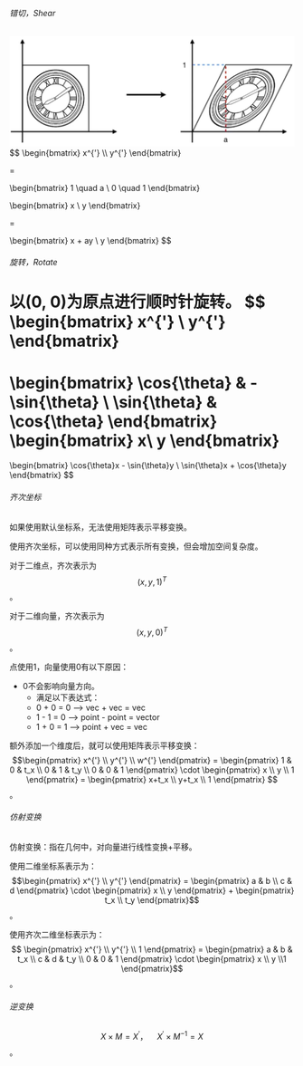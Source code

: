 ###### 错切，Shear

<img src="./../../999.Asset/image-20230516105420708.png" alt="image-20230516105420708" style="zoom:50%;" />
$$
\begin{bmatrix}
x^{'} \\
y^{'}
\end{bmatrix}

=

\begin{bmatrix}
1 \quad a \\
0 \quad 1
\end{bmatrix}



\begin{bmatrix}
x \\ y
\end{bmatrix}

=


\begin{bmatrix}
x + ay \\
y
\end{bmatrix}
$$

###### 旋转，Rotate

以(0, 0)为原点进行顺时针旋转。
$$
\begin{bmatrix}
x^{'} \\
y^{'}
\end{bmatrix}
=
\begin{bmatrix}
\cos{\theta} & -\sin{\theta} \\
\sin{\theta} & \cos{\theta}
\end{bmatrix}
\begin{bmatrix}
x\\
y
\end{bmatrix}
=
\begin{bmatrix}
\cos{\theta}x - \sin{\theta}y \\
\sin{\theta}x + \cos{\theta}y
\end{bmatrix}
$$

###### 齐次坐标

如果使用默认坐标系，无法使用矩阵表示平移变换。

使用齐次坐标，可以使用同种方式表示所有变换，但会增加空间复杂度。

对于二维点，齐次表示为$$(x, y, 1)^T$$。

对于二维向量，齐次表示为$$(x, y, 0)^T$$。

点使用1，向量使用0有以下原因：

* 0不会影响向量方向。
  * 满足以下表达式：
  * 0 + 0 = 0 --> vec + vec = vec
  * 1 - 1 = 0 --> point - point = vector 
  * 1 + 0 = 1 --> point + vec = vec

额外添加一个维度后，就可以使用矩阵表示平移变换：$$\begin{pmatrix} x^{'} \\ y^{'} \\ w^{'} \end{pmatrix}  = \begin{pmatrix} 1 & 0 & t_x \\ 0 & 1 & t_y \\ 0 & 0 & 1  \end{pmatrix} \cdot \begin{pmatrix} x \\ y \\ 1 \end{pmatrix} = \begin{pmatrix} x+t_x \\ y+t_x \\ 1  \end{pmatrix} $$。

###### 仿射变换

仿射变换：指在几何中，对向量进行线性变换+平移。

使用二维坐标系表示为：$$\begin{pmatrix} x^{'} \\ y^{'}  \end{pmatrix} =  \begin{pmatrix} a & b \\ c & d \end{pmatrix} \cdot \begin{pmatrix} x \\ y \end{pmatrix} + \begin{pmatrix} t_x \\ t_y \end{pmatrix}$$。

使用齐次二维坐标表示为：$$ \begin{pmatrix} x^{'} \\ y^{'} \\ 1 \end{pmatrix} = \begin{pmatrix} a & b & t_x \\ c & d & t_y \\ 0 & 0 & 1 \end{pmatrix} \cdot \begin{pmatrix} x \\ y \\1 \end{pmatrix}$$。

###### 逆变换

$$X \times M = X^{'}，\quad X^{'} \times M^{-1} = X$$。 

